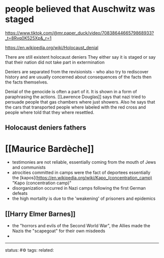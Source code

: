 # people believed that Auschwitz was staged

https://www.tiktok.com/@mr.paper_duck/video/7083864466579868933?_t=8Rvq0K525Xp&_r=1

https://en.wikipedia.org/wiki/Holocaust_denial

There are still existent holocaust deniers
They either say it is staged or say that their nation did not take part in extermination

Deniers are separated from the revisionists - who also try to rediscover history and are usually concerned about consequences of the facts then the facts themselves.

Denial of the genocide is often a part of it. It is shown in a form of paraphrasing the actions. 
[[Lawrence Douglas]] says that nazi tried to persuade people that gas chambers where just showers.
Also he says that the cars that transported people where labeled with the red cross and people where told that they where resettled.

## Holocaust deniers fathers

# [[Maurice Bardèche]]
 - testimonies are not reliable, essentially coming from the mouth of Jews and communists
 - atrocities committed in camps were the fact of deportees essentially the [kapos](https://en.wikipedia.org/wiki/Kapo_(concentration_camp) "Kapo (concentration camp)"
 - disorganization occurred in Nazi camps following the first German defeats
 - the high mortality is due to the 'weakening' of prisoners and epidemics

## [[Harry Elmer Barnes]]
 - the "horrors and evils of the Second World War", the Allies made the Nazis the "scapegoat" for their own misdeeds
 - 



---
status: #⚙️ 
tags: 
related: 